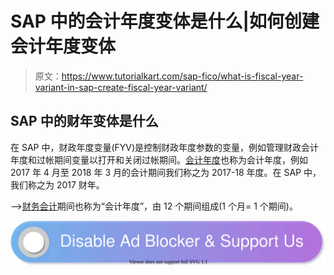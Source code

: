 # SAP 中的会计年度变体是什么|如何创建会计年度变体

> 原文：<https://www.tutorialkart.com/sap-fico/what-is-fiscal-year-variant-in-sap-create-fiscal-year-variant/>

## SAP 中的财年变体是什么

在 SAP 中，财政年度变量(FYV)是控制财政年度参数的变量，例如管理财政会计年度和过帐期间变量以打开和关闭过帐期间。[会计年度](https://www.tutorialkart.com/sap-fico/what-is-fiscal-year-in-sap/)也称为会计年度，例如 2017 年 4 月至 2018 年 3 月的会计期间我们称之为 2017-18 年度。在 SAP 中，我们称之为 2017 财年。

–>[财务会计](https://www.tutorialkart.com/sap-fico/what-is-sap-financial-accounting-sap-fi/)期间也称为“会计年度”，由 12 个期间组成(1 个月= 1 个期间)。

[![](img/925da31b32d6bc3827932f6c8afb11bb.png)](https://www.tutorialkart.com/)